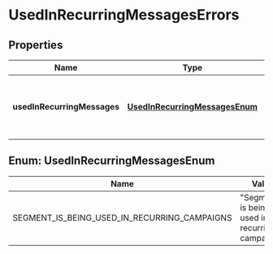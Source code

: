 

# UsedInRecurringMessagesErrors

## Properties

Name | Type | Description | Notes
------------ | ------------- | ------------- | -------------
**usedInRecurringMessages** | [**UsedInRecurringMessagesEnum**](#UsedInRecurringMessagesEnum) | Occurs when the segment is being used in recurring campaigns |  [optional]



## Enum: UsedInRecurringMessagesEnum

Name | Value
---- | -----
SEGMENT_IS_BEING_USED_IN_RECURRING_CAMPAIGNS | &quot;Segment is being used in recurring campaigns&quot;



